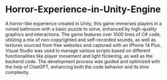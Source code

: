 # Horror-Experience-in-Unity-Engine
 A horror-like experience created in Unity, this game immerses players in a ruined bathroom with a basic puzzle to solve, enhanced by high-quality graphics and interactions. The game features over 1000 lines of C# code, utilizing a mix of non-copyrighted and self-recorded sounds, as well as textures sourced from free websites and captured with an iPhone 14 Plus. Visual Studio was used to manage various scripts based on different functionalities like player movement and light flickering, as well as the backend code. The development process was guided and optimized with the help of ChatGPT, enhancing both the code behavior and its time complexity.

